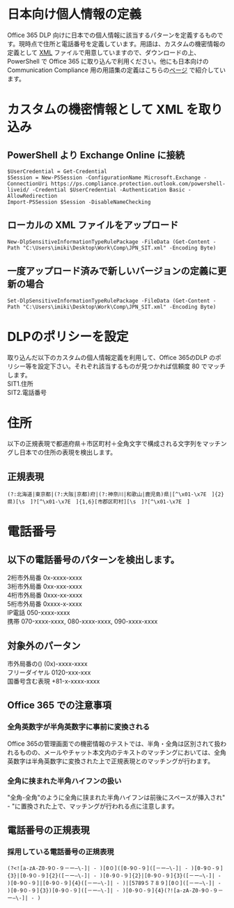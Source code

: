 # 日本向け個人情報の定義
Office 365 DLP 向けに日本での個人情報に該当するパターンを定義するものです。現時点で住所と電話番号を定義しています。用語は、カスタムの機密情報の定義として [XML](https://github.com/YoshihiroIchinose/JPN-CC/blob/master/JPN_SIT.xml) ファイルで用意していますので、ダウンロードの上、PowerShell で Office 365 に取り込んで利用ください。他にも日本向けの Communication Compliance 用の用語集の定義はこちらの[ページ](https://github.com/YoshihiroIchinose/JPN-CC/blob/master/README.md) で紹介しています。

# カスタムの機密情報として XML を取り込み
## PowerShell より Exchange Online に接続
    $UserCredential = Get-Credential
    $Session = New-PSSession -ConfigurationName Microsoft.Exchange -ConnectionUri https://ps.compliance.protection.outlook.com/powershell-liveid/ -Credential $UserCredential -Authentication Basic -AllowRedirection
    Import-PSSession $Session -DisableNameChecking

## ローカルの XML ファイルをアップロード
    New-DlpSensitiveInformationTypeRulePackage -FileData (Get-Content -Path "C:\Users\imiki\Desktop\Work\Comp\JPN_SIT.xml" -Encoding Byte)

## 一度アップロード済みで新しいバージョンの定義に更新の場合
    Set-DlpSensitiveInformationTypeRulePackage -FileData (Get-Content -Path "C:\Users\imiki\Desktop\Work\Comp\JPN_SIT.xml" -Encoding Byte)
    
# DLPのポリシーを設定
取り込んだ以下のカスタムの個人情報定義を利用して、Office 365のDLP のポリシー等を設定下さい。それぞれ該当するものが見つかれば信頼度 80 でマッチします。  
SIT1.住所  
SIT2.電話番号  

# 住所
以下の正規表現で都道府県＋市区町村＋全角文字で構成される文字列をマッチングし日本での住所の表現を検出します。
## 正規表現
    (?:北海道|東京都|(?:大阪|京都)府|(?:神奈川|和歌山|鹿児島)県|[^\x01-\x7E　]{2}県)[\s　]?[^\x01-\x7E　]{1,6}[市郡区町村][\s　]?[^\x01-\x7E　]
# 電話番号
## 以下の電話番号のパターンを検出します。  
2桁市外局番 0x-xxxx-xxxx  
3桁市外局番 0xx-xxx-xxxx  
4桁市外局番 0xxx-xx-xxxx  
5桁市外局番 0xxxx-x-xxxx  
IP電話 050-xxxx-xxxx  
携帯 070-xxxx-xxxx, 080-xxxx-xxxx, 090-xxxx-xxxx  
## 対象外のパータン  
市外局番の() (0x)-xxxx-xxxx  
フリーダイヤル 0120-xxx-xxx  
国番号含む表現 +81-x-xxxx-xxxx  

## Office 365 での注意事項
### 全角英数字が半角英数字に事前に変換される
Office 365の管理画面での機密情報のテストでは、半角・全角は区別されて扱われるものの、メールやチャット本文内のテキストのマッチングにおいては、全角英数字は半角英数字に変換された上で正規表現とのマッチングが行わます。
### 全角に挟まれた半角ハイフンの扱い
"全角-全角"のように全角に挟まれた半角ハイフンは前後にスペースが挿入され" - "に置換された上で、マッチングが行われる点に注意します。

## 電話番号の正規表現
### 採用している電話番号の正規表現
    (?<![a-zA-Z0-9０-９－ー―\-]| - )[0０]([0-9０-９]([－ー―\-]| - )[0-9０-９]{3}|[0-9０-９]{2}([－ー―\-]| - )[0-9０-９]{2}|[0-9０-９]{3}([－ー―\-]| - )[0-9０-９]|[0-9０-９]{4}([－ー―\-]| - )|[5789５７８９][0０]([－ー―\-]| - )[0-9０-９]{3})[0-9０-９]([－ー―\-]| - )[0-9０-９]{4}(?![a-zA-Z0-9０-９－ー―\-]| - )
